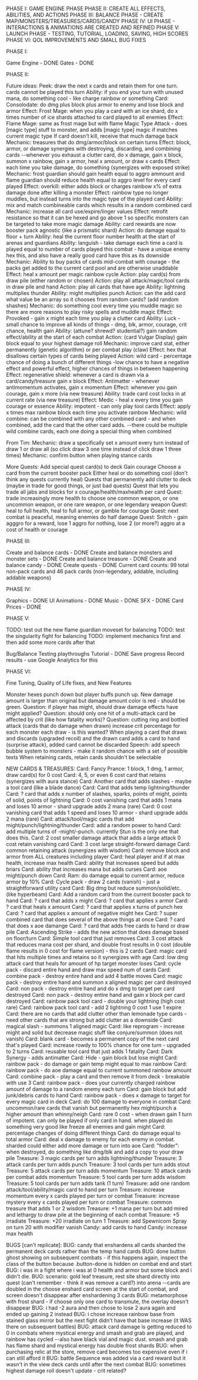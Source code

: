 
PHASE I: GAME ENGINE PHASE
PHASE II: CREATE ALL EFFECTS, ABILITIES, AND ACTIONS
PHASE III: BALANCE PHASE - CREATE MAP/MONSTERS/TREASURES/CARDS/CANDY
PHASE IV: UI PHASE - INTERACTIONS & ANIMATIONS ARE CREATED AND REFINED
PHASE V: LAUNCH PHASE - TESTING, TUTORIAL, LOADING, SAVING, HIGH SCORES
PHASE VI: QOL IMPROVEMENTS AND SMALL BUG FIXES


PHASE I:

Game Engine - DONE
Gates - DONE


PHASE II:

Future ideas:
Peek: draw the next x cards and retain them for one turn. cards cannot be played this turn
Ability: if you end your turn with unused mana, do something cool - like charge rainbow or something
Card: Consolodate: do dmg plus block plus armor to enemy and lose block and armor
Effect: Frost Mage: when you play a card with an ice shard, do x times number of ice shards attached to card played to all enemies
Effect: Flame Mage: same as frost mage but with flame
Magic Type Attack - does [magic type] stuff to monster, and adds [magic type] magic if matches current magic type
If card doesn't kill, receive that much damage back
Mechanic: treasures that do dmg/armor/block on certain turns
Effect: block, armor, or damage synergies with destroying, discarding, and combining cards
--whenever you exhaust a clutter card, do x damage, gain x block, summon x rainbow, gain x armor, heal x amount, or draw x cards
Effect: each time you take damage, do something (synergizes with exposed strike)
Mechanic: frost guardian should gain health equal to aggro ammount and flame guardian should reduce health equal to aggro level for every card played
Effect: overkill: either adds block or charges rainbow x% of extra damage done after killing a monster
Effect: rainbow type no longer muddles, but instead turns into the magic type of the played card
Ability: mix and match combineable cards which results in a random combined card
Mechanic: increase all card use/expire/linger values
Effect: retrofit resistance so that it can be hexed and go above 1 so specific monsters can be targeted to take more magic damage
Ability: card rewards are now booster pack agnostic (like a prismatic shard)
Action: do damage equal to floor + turn
Ability: heal the current floor number health at the start of arenas and guardians
Ability: languish - take damage each time a card is played equal to number of cards played this combat - have a unique enemy hex this, and also have a really good card have this as its downside
Mechanic: Ability to buy packs of cards mid-combat with courage - the packs get added to the current card pool and are otherwise unaddable
Effect: heal x amount per magic rainbow cycle
Action: play card(s) from draw pile (either random or chosen)
Action: play all attack/magic/tool cards in draw pile and hand
Action: play all cards that have age
Ability: lightning multiplies thunder
Ability: might multiplies punch
Action: can the add card what value be an array so it chooses from random cards? (add random shashes)
Mechanic: do something cool every time you muddle magic so there are more reasons to play risky spells and muddle magic
Effect: Provoked - gain x might each time you play a clutter card
Ability: Luck - small chance to improve all kinds of things - dmg, blk, armor, courage, crit chance, health gain
Ability: (attune? shrewd? studential?) gain random effect/ability at the start of each combat
Action: (card Vulgar Display) gain block equal to your highest damage roll
Mechanic: improve card stat, either permanently (genetic algorithm) or per combat play (claw)
Effect: hex that disallows certain types of cards being played
Action: wild card - percentage chance of doing a bunch of different things
-low chance to have a negative effect and powerful effect, higher chances of things in between happening
Effect: regenerative shield: whenever a card is drawn via a card/candy/treasure gain x block
Effect: Antimatter - whenever antimomentum activates, gain x momentum
Effect: whenever you gain courage, gain x more (via new treasure)
Ability: trade card cost locks in at current rate (via new treasure)
Effect: Medic - heal x every time you gain courage or essence
Ability: impotent - can only play tool cards
Effect: apply x times max rainbow block each time you activate rainbow
Mechanic: wild combine: can be combined with any other combined card - and when combined, add the card that the other card adds.
--there could be multiple wild combine cards, each one doing a special thing when combined




From Tim:
Mechanic: draw a specifically set x amount every turn instead of draw 1 or draw all (so click draw 3 one time instead of click draw 1 three times)
Mechanic: confirm button when playing stance cards



More Quests:
Add special quest card(s) to deck
Gain courage
Choose a card from the current booster pack
Either heal or do something cool (don't think any quests currently heal)
Quests that permanently add clutter to deck (maybe in trade for good things, or just bad quests)
Quest that lets you trade all jabs and blocks for x courage/health/maxhealth per card
Quest: trade increasingly more health to choose one common weapon, or one uncommon weapon, or one rare weapon, or one legendary weapon
Quest: heal to full health, heal to full armor, or gamble for courage
Quest: next combat is peaceful, meaning enemies do half damage
Quest: Snitch - gain agggro for a reward, lose 1 aggro for nothing, lose 2 (or more?) aggro at a cost of health or courage



PHASE III:

Create and balance cards - DONE
Create and balance monsters and monster sets - DONE
Create and balance treasure - DONE
Create and balance candy - DONE
Create quests - DONE
Current card counts: 99 total non-pack cards and 46 pack cards (non-legendary, addable, including addable weapons)


PHASE IV:

Graphics - DONE
UI Animations - DONE
Music - DONE
SFX - DONE
Card Prices - DONE


PHASE V:



TODO: test out the new flame guardian moveset for balancing
TODO: test the singularity fight for balancing
TODO: implement mechanics first and then add some more cards after that


Bug/Balance Testing playthroughs
Tutorial	- DONE
Save progress
Record results - use Google Analytics for this



PHASE VI:

Fine Tuning, Quality of Life fixes, and New Features

Monster hexes punch down but player buffs punch up. New damage amount is larger than original but damage amount color is red - should be green.
Question: if player has might, should draw damage effects have might applied?
Question: should only one hit of a multi-attack card be affected by crit (like how fatality works)?
Question: cutting ring and bottled attack (cards that do damage when drawn) increase crit percentage for each monster each draw - is this wanted?
When playing a card that draws and discards (upgraded recoil) and the drawn card adds a card to hand (surprise attack), added card cannot be discarded
Speech: add speech bubble system to monsters - make it random chance with a set of possible texts
When retaining cards, retain cards shouldn't be selectable


NEW CARDS & TREASURES:
Card: Fancy Prance: 1 block, 1 dmg, 1 armor, draw card(s) for 0 cost
Card: 4, 5, or even 6 cost card that retains (synergizes with aura stance)
Card: Another card that adds slashes - maybe a tool card (like a blade dance)
Card: Card that adds temp lightning/thunder
Card: ? card that adds x number of slashes, sparks, points of might, points of solid, points of lightning
Card: 0 cost vanishing card that adds 1 mana and loses 10 armor - shard upgrade adds 2 mana (rare)
Card: 0 cost vanishing card that adds 1 speed and loses 10 armor - shard upgrade adds 2 mana (rare)
Card: attack/tool/magic cards that add might/punch/lightning/thunder
Card: add a random power to hand
Card: add multiple turns of -might/-punch. currently Stun is the only one that does this.
Card: 2 cost smaller damage attack that adds a large attack 0 cost retain vanishing card
Card: 3 cost large straight-forward damage
Card: common retaining attack (synergizes with wisdom)
Card: remove block and armor from ALL creatures including player
Card: heal player and if at max health, increase max health
Card: ability that increases speed but adds briars
Card: ability that increases mana but adds curses
Card: aoe might/punch down
Card: Ram: do damage equal to current armor, reduce armor by 10%
Card: Cycle pack - draw 2 cards (vanish) - just a straightforward utility card
Card: Big dmg but reduce summon/solid/etc. (like hyperbeam)
Card: Add a random card from the current booster pack to hand
Card: ? card that adds x might
Card: ? card that applies x armor
Card: ? card that heals x amount
Card: ? card that applies x turns of punch hex
Card: ? card that applies x amount of negative might hex
Card: ? super combined card that does several of the above things at once
Card: ? card that does x aoe damange
Card: ? card that adds free cards to hand or draw pile
Card: Ascending Strike - adds the new action that does damage based on floor/turn
Card: Simple tool card that just removes
Card: 3 cost attack that reduces mana cost per shard, and double frost results in 0 cost (double flame results in 0 cost for flame version) - this is 2 cards
Card: magic card that hits multiple times and retains so it synergizes with age
Card: low dmg attack card that heals for amount of hp target monster loses
Card: cycle pack - discard entire hand and draw max speed num of cards
Card: combine pack - destroy entire hand and add 4 battle moves
Card: magic pack - destroy entire hand and summon x aligned magic per card destroyed
Card: non pack - destroy entire hand and do x dmg to target per card destroyed
Card: non pack - destroy entire hand and gain x block per card destroyed
Card: rainbow pack tool card - double your lightning (high cost rare)
Card: rainbow pack tool card - add 2 lightning 0 cost 1 use 1 expire
Card: there are no cards that add clutter other than lemonade type cards - need other cards that are strong but add clutter as a downside
Card: magical slash - summons 1 aligned magic
Card: like reprogram - increase might and solid but decrease magic stuff like conjure/summon (does not vanish)
Card: blank card - becomes a permanent copy of the next card that's played
Card: increase rowdy to 100% chance for one turn - upgraded to 2 turns
Card: reusable tool card that just adds 1 fatality
Card: Dark Synergy - adds antimatter
Card: Hide - gain block but lose might
Card: rainbow pack - do damage or gain temp might equal to max rainbow
Card: rainbow pack - do aoe damage equal to current summoned rainbow amount
Card: combine pack - play a card and then remove it from deck - breakable with use 3
Card: rainbow pack - does your currently charged rainbow amount of damage to a random enemy each turn
Card: gain block but add junk/debris cards to hand
Card: rainbow pack - does x damage to target for every magic card in deck
Card: do 100 damage to everyone in combat
Card: uncommon/rare cards that vanish but permanently hex might/punch a higher amount than whinny/neigh
Card: rare 0 cost - when drawn gain 1 turn of impotent. can only be played if only card in hand. when played do something very good like freeze all enemies and gain might
Card: percentage changes of doing different things
Card: do damage equal to total armor
Card: deal x damage to enemy for each enemy in combat. sharded could either add more damage or turn into aoe
Card: "fodder": when destroyed, do something like dmg/blk and add a copy to your draw pile
Treasure: 3 magic cards per turn adds lightning/thunder
Treasure: 3 attack cards per turn adds punch
Treasure: 3 tool cards per turn adds stout
Treasure: 5 attack cards per turn adds momentum
Treasure: 10 attack cards per combat adds momentum
Treasure: 5 tool cards per turn adds wisdom
Treasure: 5 tool cards per turn adds tank (1 turn)
Treasure: add one random attack/tool/ability/magic card to hand per turn
Treasure: increase momentum every x cards played per turn or combat
Treasure: increase mystery every x cards played per turn or combat
Treasure: common treasure that adds 1 or 2 wisdom
Treasure: +1 mana per turn but add mired and lethargy to draw pile at the beginning of each combat
Treasure: +5 irradiate
Treasure: +20 irradiate on turn 1
Treasure: add Spewnicorn Spray on turn 20 with modifier vanish
Candy: add cards to hand
Candy: increase max health




BUGS [can't replicate]:
BUG: candy that enshardens all cards sharded the permanent deck cards rather than the temp hand cards
BUG: done button ghost showing on subsequent combats - if this happens again, inspect the class of the button because .button-done is hidden on combat end and start
BUG: i was in a fight where i was at 0 health and armor but some block and i didn't die.
BUG: scenario: gold leaf treasure, rest site shard directly into quest (can't remember - think it was remove a card?) into arena
--cards are doubled in the choose enshard card screen at the start of combat, and screen doesn't disappear after enshardening 3 cards
BUG: metamorphose with frost shard - if choose only one card to transmute, the overlay doesn't disappear
BUG: i had -2 aura and then chose to lose 2 aura again and ended up gaining 2 instead
BUG: i chose increase rainbow base from stained glass mirror but the next fight didn't have that base increase (it WAS there on subsequent battles)
BUG: attack card damage is getting reduced to 0 in combats where mystical energy and smash and grab are played, and rainbow has cycled
--also have black vial and magic dust. smash and grab has flame shard and mystical energy has double frost shards
BUG: when purchasing relic at the store, remove card becomes too expensive even if i can still afford it
BUG: battle Sequence was added via a card reward but it wasn't in the view deck cards until after the next combat
BUG: sometimes highest damage roll doesn't update - crit related?